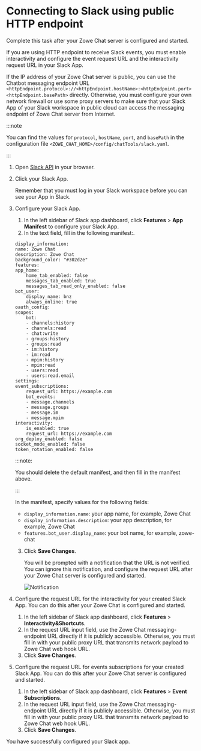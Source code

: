 # Connecting to Slack using public HTTP endpoint

Complete this task after your Zowe Chat server is configured and started.

If you are using HTTP endpoint to receive Slack events, you must enable interactivity and configure the event request URL and the interactivity request URL in your Slack App.

If the IP address of your Zowe Chat server is public, you can use the Chatbot messaging endpoint URL `<httpEndpoint.protocol>://<httpEndpoint.hostName>:<httpEndpoint.port><httpEndpoint.basePath>` directly. Otherwise, you must configure your own network firewall or use some proxy servers to make sure that your Slack App of your Slack workspace in public cloud can access the messaging endpoint of Zowe Chat server from Internet.

:::note

You can find the values for `protocol`, `hostName`, `port`, and `basePath` in the configuration file `<ZOWE_CHAT_HOME>/config/chatTools/slack.yaml`. 

:::

1. Open [Slack API](https://www.ibm.com/links?url=https%3A%2F%2Fapi.slack.com%2Fapps) in your browser.

2. Click your Slack App.
   
   Remember that you must log in your Slack workspace before you can see your App in Slack.

3. Configure your Slack App.

    1. In the left sidebar of Slack app dashboard, click **Features** > **App Manifest** to configure your Slack App.
    2. In the text field, fill in the following manifest:.

    ```
    display_information:
    name: Zowe Chat
    description: Zowe Chat
    background_color: "#302d2e"
    features:
    app_home:
        home_tab_enabled: false
        messages_tab_enabled: true
        messages_tab_read_only_enabled: false
    bot_user:
        display_name: bnz
        always_online: true
    oauth_config:
    scopes:
        bot:
        - channels:history
        - channels:read
        - chat:write
        - groups:history
        - groups:read
        - im:history
        - im:read
        - mpim:history
        - mpim:read
        - users:read
        - users:read.email
    settings:
    event_subscriptions:
        request_url: https://example.com
        bot_events:
        - message.channels
        - message.groups
        - message.im
        - message.mpim
    interactivity:
        is_enabled: true
        request_url: https://example.com
    org_deploy_enabled: false
    socket_mode_enabled: false
    token_rotation_enabled: false
    ```
   
    :::note: 
   
    You should delete the default manifest, and then fill in the manifest above.

    :::

    In the manifest, specify values for the following fields:

    - `display_information.name`: your app name, for example, Zowe Chat
    - `display_information.description`: your app description, for example, Zowe Chat
    - `features.bot_user.display_name`: your bot name, for example, zowe-chat
   
   3. Click **Save Changes**.
   
      You will be prompted with a notification that the URL is not verified. You can ignore this notification, and configure the request URL after your Zowe Chat server is configured and started.

      ![Notification](pathname:///v2.4.x/images/zowe-chat/slack_notification.png)

4. Configure the request URL for the interactivity for your created Slack App. You can do this after your Zowe Chat is configured and started.
   
    1. In the left sidebar of Slack app dashboard, click **Features** > **Interactivity&Shortcuts**.
    2. In the request URL input field, use the Zowe Chat messaging-endpoint URL directly if it is publicly accessible. Otherwise, you must fill in with your public proxy URL that transmits network payload to Zowe Chat web hook URL.
    3. Click **Save Changes**.

5. Configure the request URL for events subscriptions for your created Slack App. You can do this after your Zowe Chat server is configured and started.

    1. In the left sidebar of Slack app dashboard, click **Features** > **Event Subscriptions**.
    2. In the request URL input field, use the Zowe Chat messaging-endpoint URL directly if it is publicly accessible. Otherwise, you must fill in with your public proxy URL that transmits network payload to Zowe Chat web hook URL. 
    3. Click **Save Changes**.

You have successfully configured your Slack app.
